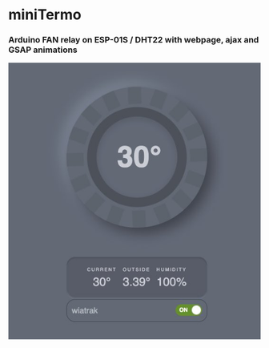 # miniTermo
 ### Arduino FAN relay on ESP-01S / DHT22 with webpage, ajax and GSAP animations


![](miniTermo.jpg)


